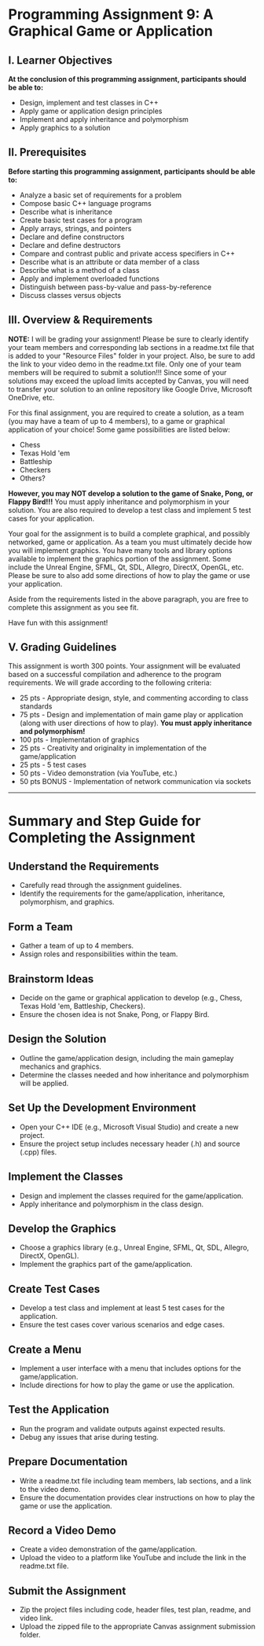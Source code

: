 # Programming Assignment 9: A Graphical Game or Application

## I. Learner Objectives
**At the conclusion of this programming assignment, participants should be able to:**

- Design, implement and test classes in C++
- Apply game or application design principles
- Implement and apply inheritance and polymorphism
- Apply graphics to a solution

## II. Prerequisites
**Before starting this programming assignment, participants should be able to:**

- Analyze a basic set of requirements for a problem
- Compose basic C++ language programs
- Describe what is inheritance
- Create basic test cases for a program
- Apply arrays, strings, and pointers
- Declare and define constructors
- Declare and define destructors
- Compare and contrast public and private access specifiers in C++
- Describe what is an attribute or data member of a class
- Describe what is a method of a class
- Apply and implement overloaded functions
- Distinguish between pass-by-value and pass-by-reference
- Discuss classes versus objects

## III. Overview & Requirements
**NOTE:** I will be grading your assignment! Please be sure to clearly identify your team members and corresponding lab sections in a readme.txt file that is added to your "Resource Files" folder in your project. Also, be sure to add the link to your video demo in the readme.txt file. Only one of your team members will be required to submit a solution!!! Since some of your solutions may exceed the upload limits accepted by Canvas, you will need to transfer your solution to an online repository like Google Drive, Microsoft OneDrive, etc.

For this final assignment, you are required to create a solution, as a team (you may have a team of up to 4 members), to a game or graphical application of your choice! Some game possibilities are listed below:
- Chess
- Texas Hold 'em
- Battleship
- Checkers
- Others?

**However, you may NOT develop a solution to the game of Snake, Pong, or Flappy Bird!!!** You must apply inheritance and polymorphism in your solution. You are also required to develop a test class and implement 5 test cases for your application.

Your goal for the assignment is to build a complete graphical, and possibly networked, game or application. As a team you must ultimately decide how you will implement graphics. You have many tools and library options available to implement the graphics portion of the assignment. Some include the Unreal Engine, SFML, Qt, SDL, Allegro, DirectX, OpenGL, etc. Please be sure to also add some directions of how to play the game or use your application.

Aside from the requirements listed in the above paragraph, you are free to complete this assignment as you see fit.

Have fun with this assignment!

## V. Grading Guidelines
This assignment is worth 300 points. Your assignment will be evaluated based on a successful compilation and adherence to the program requirements. We will grade according to the following criteria:

- 25 pts - Appropriate design, style, and commenting according to class standards
- 75 pts - Design and implementation of main game play or application (along with user directions of how to play). **You must apply inheritance and polymorphism!**
- 100 pts - Implementation of graphics
- 25 pts - Creativity and originality in implementation of the game/application
- 25 pts - 5 test cases
- 50 pts - Video demonstration (via YouTube, etc.)
- 50 pts BONUS - Implementation of network communication via sockets

---

# Summary and Step Guide for Completing the Assignment

## Understand the Requirements
- Carefully read through the assignment guidelines.
- Identify the requirements for the game/application, inheritance, polymorphism, and graphics.

## Form a Team
- Gather a team of up to 4 members.
- Assign roles and responsibilities within the team.

## Brainstorm Ideas
- Decide on the game or graphical application to develop (e.g., Chess, Texas Hold 'em, Battleship, Checkers).
- Ensure the chosen idea is not Snake, Pong, or Flappy Bird.

## Design the Solution
- Outline the game/application design, including the main gameplay mechanics and graphics.
- Determine the classes needed and how inheritance and polymorphism will be applied.

## Set Up the Development Environment
- Open your C++ IDE (e.g., Microsoft Visual Studio) and create a new project.
- Ensure the project setup includes necessary header (.h) and source (.cpp) files.

## Implement the Classes
- Design and implement the classes required for the game/application.
- Apply inheritance and polymorphism in the class design.

## Develop the Graphics
- Choose a graphics library (e.g., Unreal Engine, SFML, Qt, SDL, Allegro, DirectX, OpenGL).
- Implement the graphics part of the game/application.

## Create Test Cases
- Develop a test class and implement at least 5 test cases for the application.
- Ensure the test cases cover various scenarios and edge cases.

## Create a Menu
- Implement a user interface with a menu that includes options for the game/application.
- Include directions for how to play the game or use the application.

## Test the Application
- Run the program and validate outputs against expected results.
- Debug any issues that arise during testing.

## Prepare Documentation
- Write a readme.txt file including team members, lab sections, and a link to the video demo.
- Ensure the documentation provides clear instructions on how to play the game or use the application.

## Record a Video Demo
- Create a video demonstration of the game/application.
- Upload the video to a platform like YouTube and include the link in the readme.txt file.

## Submit the Assignment
- Zip the project files including code, header files, test plan, readme, and video link.
- Upload the zipped file to the appropriate Canvas assignment submission folder.

